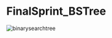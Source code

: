 # FinalSprint_BSTree
![binarysearchtree](https://github.com/darlamward/FinalSprint_BSTree/assets/105027556/e65f850c-9d50-4a00-b9d1-1acf45a1b41d)
